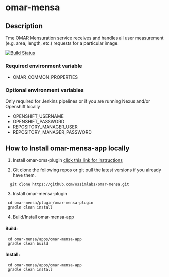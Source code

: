 # omar-mensa

## Description

Tme OMAR Mensuration service receives and handles all user measurement (e.g. area, length, etc.) requests for a particular image.

[![Build Status](https://jenkins.ossim.io/buildStatus/icon?job=omar-mensa-dev)]()

### Required environment variable
- OMAR_COMMON_PROPERTIES

### Optional environment variables
Only required for Jenkins pipelines or if you are running Nexus and/or Openshift locally

- OPENSHIFT_USERNAME
- OPENSHIFT_PASSWORD
- REPOSITORY_MANAGER_USER
- REPOSITORY_MANAGER_PASSWORD

## How to Install omar-mensa-app locally

1. Install omar-oms-plugin [click this link for instructions](https://github.com/ossimlabs/omar-oms)

2. Git clone the following repos or git pull the latest versions if you already have them.
```
  git clone https://github.com/ossimlabs/omar-mensa.git
```

3. Install omar-mensa-plugin
```
 cd omar-mensa/plugin/omar-mensa-plugin
 gradle clean install
```

4. Build/Install omar-mensa-app
#### Build:
```
 cd omar-mensa/apps/omar-mensa-app
 gradle clean build
 ```
#### Install:
```
 cd omar-mensa/apps/omar-mensa-app
 gradle clean install
```
